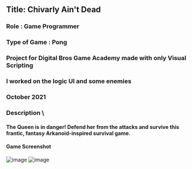 ## Title: Chivarly Ain't Dead
### Role : Game Programmer
### Type of Game : Pong
### Project for Digital Bros Game Academy made with only Visual Scripting
### I worked on the logic UI and some enemies
### October 2021
### Description \
#### The Queen is in danger! Defend her from the attacks and survive this frantic, fantasy Arkanoid-inspired survival game.
#### Game Screenshot
![image](https://user-images.githubusercontent.com/90765299/178560464-b3d58508-36ac-4a7c-b59e-a980ae8bdd3f.png)
![image](https://user-images.githubusercontent.com/90765299/178560488-ee260c85-52ae-4abb-82e4-930ea547dfac.png)
